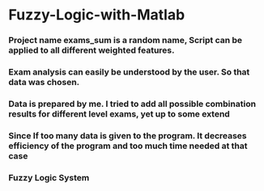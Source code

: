 # Fuzzy-Logic-with-Matlab
### Project name exams_sum is a random name, Script can be applied to all different weighted features.
### Exam analysis can easily be understood by the user. So that data was chosen.
### Data is prepared by me. I tried to add all possible combination results for different level exams, yet up to some extend
### Since If too many data is given to the program. It decreases efficiency of the program and too much time needed at that case 
### Fuzzy Logic System
